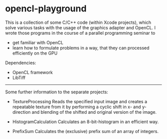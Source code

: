 # opencl-playground
This is a collection of some C/C++ code (within Xcode projects), which solve various tasks with the usage of the graphics adapter and OpenCL. I wrote those programs in the course of a parallel programming seminar to
* get familiar with OpenCL
* learn how to formulate problems in a way, that they can processed efficiently on the GPU

Dependencies:
* OpenCL framework
* LibTiff
---

Some further information to the separate projects:
- TextureProcessing
Reads the specified input image and creates a repeatable texture from it by performing a cyclic shift in x- and y-direction and blending of the shifted and original version of the image. 

- HistogramCalculation
Calculates an 8-bit-histogram in an efficient way.

- PrefixSum
Calculates the (exclusive) prefix sum of an array of integers.

